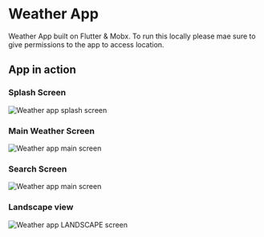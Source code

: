 # Weather App

Weather App built on Flutter & Mobx.
To run this locally please mae sure to give permissions to the app to access location.

## App in action

### Splash Screen

![Weather app splash screen](https://thewebstorebyg.files.wordpress.com/2020/02/ezgif.com-resize.gif)

### Main Weather Screen

![Weather app main screen](https://thewebstorebyg.files.wordpress.com/2020/02/weather-1.jpg)

### Search Screen

![Weather app main screen](https://thewebstorebyg.files.wordpress.com/2020/02/search-1.jpg)

### Landscape view

![Weather app LANDSCAPE screen](https://thewebstorebyg.files.wordpress.com/2020/02/landscape-1.jpg)
